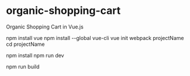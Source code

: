 # organic-shopping-cart
Organic Shopping Cart in Vue.js

<!-- project setup -->
npm  install vue
npm install --global vue-cli
vue init webpack projectName
cd projectName

<!-- Project run -->
npm install
npm run dev

<!-- For deployment -->
npm run build